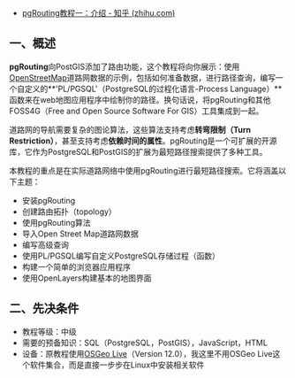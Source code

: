 - [pgRouting教程一：介绍 - 知乎 (zhihu.com)](https://zhuanlan.zhihu.com/p/82225790)

## 一、概述

**pgRouting**向PostGIS添加了路由功能，这个教程将向你展示：使用[OpenStreetMap](https://link.zhihu.com/?target=http%3A//www.openstreetmap.org/)道路网数据的示例，包括如何准备数据，进行路径查询，编写一个自定义的**'PL/PGSQL'（PostgreSQL的过程化语言-Process Language）**函数来在web地图应用程序中绘制你的路径。换句话说，将pgRouting和其他FOSS4G（Free and Open Source Software For GIS）工具集成到一起。

道路网的导航需要复杂的图论算法，这些算法支持考虑**转弯限制（Turn Restriction）**，甚至支持考虑**依赖时间的属性**。pgRouting是一个可扩展的开源库，它作为PostgreSQL和PostGIS的扩展为最短路径搜索提供了多种工具。

本教程的重点是在实际道路网络中使用pgRouting进行最短路径搜索。它将涵盖以下主题：

- 安装pgRouting
- 创建路由拓扑（topology）
- 使用pgRouting算法
- 导入Open Street Map道路网数据
- 编写高级查询
- 使用PL/PGSQL编写自定义PostgreSQL存储过程（函数）
- 构建一个简单的浏览器应用程序
- 使用OpenLayers构建基本的地图界面

## 二、先决条件

- 教程等级：中级
- 需要的预备知识：SQL（PostgreSQL，PostGIS），JavaScript，HTML
- 设备：原教程使用[OSGeo Live](https://link.zhihu.com/?target=http%3A//live.osgeo.org/)（Version 12.0），我这里不用OSGeo Live这个软件集合，而是直接一步步在Linux中安装相关软件